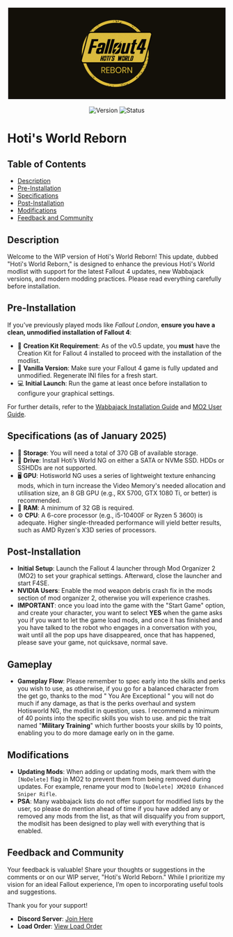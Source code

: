 <p align="center">
  <img src="https://raw.githubusercontent.com/Hotiraripha/Hoti-s-World-NG/main/img/banner.png" alt="Banner" title="Banner" width="500">
</p>

<p align="center">
  <img src="https://img.shields.io/badge/version-v1.0.4-blue" alt="Version">
  <img src="https://img.shields.io/badge/status-beta-green" alt="Status">
</p>

# Hoti's World Reborn

## Table of Contents
- [Description](#description)
- [Pre-Installation](#pre-installation)
- [Specifications](#specifications-as-of-august-2024)
- [Post-Installation](#post-installation)
- [Modifications](#modifications)
- [Feedback and Community](#feedback-and-community)

## Description

Welcome to the WIP version of Hoti's World Reborn! This update, dubbed "Hoti's World Reborn," is designed to enhance the previous Hoti's World modlist with support for the latest Fallout 4 updates, new Wabbajack versions, and modern modding practices. Please read everything carefully before installation.

## Pre-Installation

If you’ve previously played mods like *Fallout London*, **ensure you have a clean, unmodified installation of Fallout 4**:

- 🔧 **Creation Kit Requirement**: As of the v0.5 update, you **must** have the Creation Kit for Fallout 4 installed to proceed with the installation of the modlist.
- 🔧 **Vanilla Version**: Make sure your Fallout 4 game is fully updated and unmodified. Regenerate INI files for a fresh start.
- 💻 **Initial Launch**: Run the game at least once before installation to configure your graphical settings.

For further details, refer to the [Wabbajack Installation Guide](https://github.com/wabbajack-tools/wabbajack/wiki/Installation) and [MO2 User Guide](https://modding.wiki/en/modding-guides/mod-organizer-2).

## Specifications (as of January 2025)

- 💾 **Storage**: You will need a total of 370 GB of available storage.
- 🚀 **Drive**: Install Hoti’s World NG on either a SATA or NVMe SSD. HDDs or SSHDDs are not supported.
- 🖥 **GPU**: Hotisworld NG uses a series of lightweight texture enhancing mods, which in turn increase the Video Memory's needed allocation and utilisation size, an 8 GB GPU (e.g., RX 5700, GTX 1080 Ti, or better) is recommended.
- 🧠 **RAM**: A minimum of 32 GB is required.
- ⚙️ **CPU**: A 6-core processor (e.g., i5-10400F or Ryzen 5 3600) is adequate. Higher single-threaded performance will yield better results, such as AMD Ryzen's X3D series of processors.

## Post-Installation

- **Initial Setup**: Launch the Fallout 4 launcher through Mod Organizer 2 (MO2) to set your graphical settings. Afterward, close the launcher and start F4SE.
- **NVIDIA Users**: Enable the mod weapon debris crash fix in the mods section of mod organizer 2, otherwise you will experience crashes.
- **IMPORTANT**: once you load into the game with the "Start Game" option, and create your character, you want to select **YES** when the game asks you if you want to let the game load mods, and once it has finished and you have talked to the robot who engages in a conversation with you, wait until all the pop ups have disappeared, once that  has happened, please save your game, not quicksave, normal save.

## Gameplay
- **Gameplay Flow**: Please remember to spec early into the skills and perks you wish to use, as otherwise, if you go for a balanced character from the get go, thanks to the mod " You Are Exceptional " you will not do much if any damage, as that is the perks overhaul and system Hotisworld NG, the modlist in question, uses. I recommend a minimum of 40 points into the specific skills you wish to use. and pic the trait named "**Military Training**" which further boosts your skills by 10 points, enabling you to do more damage early on in the game.

## Modifications

- **Updating Mods**: When adding or updating mods, mark them with the `[NoDelete]` flag in MO2 to prevent them from being removed during updates. For example, rename your mod to `[NoDelete] XM2010 Enhanced Sniper Rifle`.
- **PSA**: Many wabbajack lists do not offer support for modified lists by the user, so please do mention ahead of time if you have added any or removed any mods from the list, as that will disqualify you from support, the modlsit has been designed to play well with everything that is enabled.

## Feedback and Community

Your feedback is valuable! Share your thoughts or suggestions in the comments or on our WIP server, "Hoti's World Reborn." While I prioritize my vision for an ideal Fallout experience, I’m open to incorporating useful tools and suggestions.

Thank you for your support!

- **Discord Server**: [Join Here](https://discord.gg/uHDxUzWgRa)
- **Load Order**: [View Load Order](https://loadorderlibrary.com/lists/hoti-s-world-ng#loadorder.txt)
